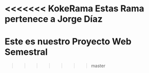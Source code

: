 <<<<<<< KokeRama
Estas Rama pertenece a Jorge Díaz
=======
# Este es nuestro Proyecto Web Semestral
>>>>>>> master
